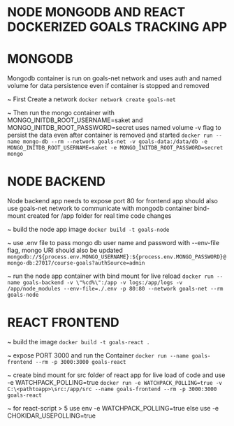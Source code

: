 # NODE MONGODB AND REACT DOCKERIZED GOALS TRACKING APP

# MONGODB

Mongodb container is run on goals-net network and uses auth and named volume for data persistence even if container is stopped and removed

~ First Create a network
`docker network create goals-net`

~ Then run the mongo container with MONGO_INITDB_ROOT_USERNAME=saket and MONGO_INITDB_ROOT_PASSWORD=secret
uses named volume -v flag to persist the data even after container is removed and started
`docker run --name mongo-db --rm --network goals-net -v goals-data:/data/db -e MONGO_INITDB_ROOT_USERNAME=saket -e MONGO_INITDB_ROOT_PASSWORD=secret mongo `

# NODE BACKEND

Node backend app needs to expose port 80 for frontend app should also use goals-net network to communicate with mongodb container bind-mount created for /app folder for real time code changes

~ build the node app image
`docker build -t goals-node`

~ use .env file to pass mongo db user name and password with --env-file flag, mongo URI should also be updated
`mongodb://${process.env.MONGO_USERNAME}:${process.env.MONGO_PASSWORD}@mongo-db:27017/course-goals?authSource=admin`

~ run the node app container with bind mount for live reload
`docker run --name goals-backend -v \"%cd%\":/app -v logs:/app/logs -v /app/node_modules --env-file=./.env -p 80:80 --network goals-net --rm goals-node`

# REACT FRONTEND

~ build the image
`docker build -t goals-react .`

~ expose PORT 3000 and run the Container
`docker run --name goals-frontend --rm -p 3000:3000 goals-react`

~ create bind mount for src folder of react app for live load of code and use -e WATCHPACK_POLLING=true
`docker run -e WATCHPACK_POLLING=true -v C:\<pathtoapp>\src:/app/src --name goals-frontend --rm -p 3000:3000 goals-react`

~ for react-script > 5 use env -e WATCHPACK_POLLING=true else use -e CHOKIDAR_USEPOLLING=true

